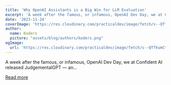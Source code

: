 ```yaml
---
title: 'Why OpenAI Assistants is a Big Win for LLM Evaluation'
excerpt: 'A week after the famous, or infamous, OpenAI Dev Day, we at Confident AI released JudgementalGPT — an...'
date: '2023-11-24'
coverImage: 'https://res.cloudinary.com/practicaldev/image/fetch/s--QTfkumCt--/c_imagga_scale,f_auto,fl_progressive,h_420,q_auto,w_1000/https://dev-to-uploads.s3.amazonaws.com/uploads/articles/0rjb9aaz5w2e02yf8a2n.png'
author:
  name: Koders
  picture: "assets/blog/authors/koders.png"
ogImage:
  url: 'https://res.cloudinary.com/practicaldev/image/fetch/s--QTfkumCt--/c_imagga_scale,f_auto,fl_progressive,h_420,q_auto,w_1000/https://dev-to-uploads.s3.amazonaws.com/uploads/articles/0rjb9aaz5w2e02yf8a2n.png'
---
```


A week after the famous, or infamous, OpenAI Dev Day, we at Confident AI released JudgementalGPT — an...

[Read more](https://dev.to/confidentai/why-openai-assistants-is-a-big-win-for-llm-evaluation-540l)
